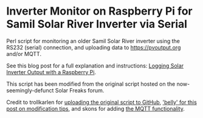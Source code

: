 Inverter Monitor on Raspberry Pi for Samil Solar River Inverter via Serial
=================================================================

Perl script for monitoring an older Samil Solar River inverter using the RS232 (serial) connection, and uploading data to https://pvoutput.org and/or MQTT.

See this blog post for a full explanation and instructions: [Logging Solar Inverter Output with a Raspberry Pi](https://lucascosti.com/blog/2017/08/logging-solar-inverter-output-with-a-raspberry-pi/).

This script has been modified from the original script hosted on the now-seemingly-defunct Solar Freaks forum.

Credit to trollkarlen for [uploading the original script to GitHub](https://github.com/trollkarlen/inverter_monitor), ['belly' for this post on modification tips](https://cqlug.linux.org.au/node/219), and skons for adding [the MQTT functionality](https://github.com/lucascosti/inverter_monitor/pull/3/). 
